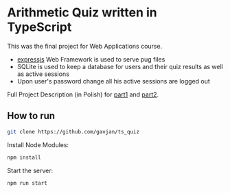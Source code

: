 # Arithmetic Quiz written in TypeScript 

This was the final project for Web Applications course. 

- [expressjs](https://expressjs.com/) Web Framework is used to serve pug files
- SQLite is used to keep a database for users and their quiz results as well as active sessions
- Upon user's password change all his active sessions are logged out

Full Project Description (in Polish) for [part1](https://sites.google.com/site/krzysztofciebiera/www/zadanie-domowe-1?authuser=0) and [part2](https://sites.google.com/site/krzysztofciebiera/www/zadanie-domowe-2?authuser=0).

## How to run

```bash
git clone https://github.com/gavjan/ts_quiz
```

Install Node Modules:
```bash
npm install
```

Start the server:
```bash
npm run start
```

